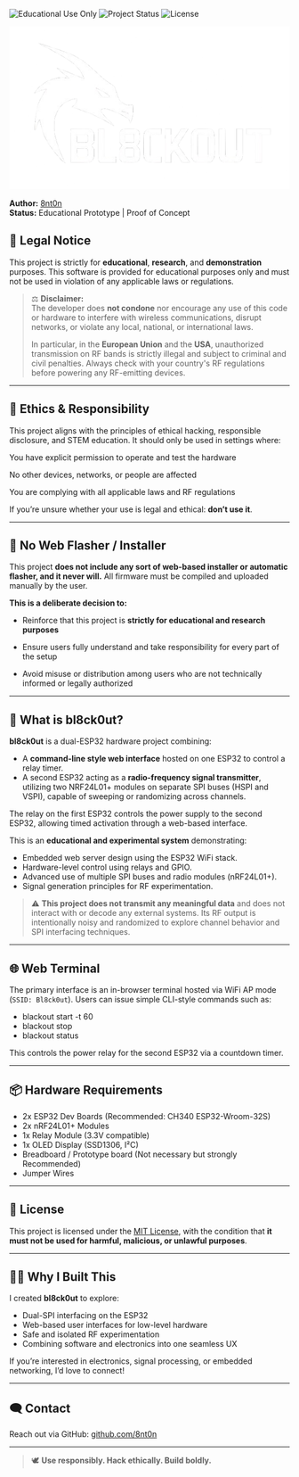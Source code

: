 ![Educational Use Only](https://img.shields.io/badge/use-research%20only-blueviolet?style=flat-square)
![Project Status](https://img.shields.io/badge/status-educational-important)
![License](https://img.shields.io/github/license/8nt0n/bl8ck0ut)

![Logo](logo.png)

**Author:** [8nt0n](https://github.com/8nt0n)  
**Status:** Educational Prototype | Proof of Concept  

## 🚨 Legal Notice

This project is strictly for **educational**, **research**, and **demonstration** purposes.
This software is provided for educational purposes only and must not be used in violation of any applicable laws or regulations.

> ⚖️ **Disclaimer:**  
> The developer does **not condone** nor encourage any use of this code or hardware to interfere with wireless communications, disrupt networks, or violate any local, national, or international laws.  
>
> In particular, in the **European Union** and the **USA**, unauthorized transmission on RF bands is strictly illegal and subject to criminal and civil penalties. Always check with your country's RF regulations before powering any RF-emitting devices.

---

## 🧭 Ethics & Responsibility
This project aligns with the principles of ethical hacking, responsible disclosure, and STEM education. It should only be used in settings where:

You have explicit permission to operate and test the hardware

No other devices, networks, or people are affected

You are complying with all applicable laws and RF regulations

If you’re unsure whether your use is legal and ethical: **don’t use it**.

---

## 🚫 No Web Flasher / Installer
This project **does not include any sort of web-based installer or automatic flasher, and it never will.**
All firmware must be compiled and uploaded manually by the user.

**This is a deliberate decision to:**

- Reinforce that this project is **strictly for educational and research purposes**

- Ensure users fully understand and take responsibility for every part of the setup

- Avoid misuse or distribution among users who are not technically informed or legally authorized

---

## 🔧 What is bl8ck0ut?

**bl8ck0ut** is a dual-ESP32 hardware project combining:

- A **command-line style web interface** hosted on one ESP32 to control a relay timer.
- A second ESP32 acting as a **radio-frequency signal transmitter**, utilizing two NRF24L01+ modules on separate SPI buses (HSPI and VSPI), capable of sweeping or randomizing across channels.

The relay on the first ESP32 controls the power supply to the second ESP32, allowing timed activation through a web-based interface.

This is an **educational and experimental system** demonstrating:

- Embedded web server design using the ESP32 WiFi stack.
- Hardware-level control using relays and GPIO.
- Advanced use of multiple SPI buses and radio modules (nRF24L01+).
- Signal generation principles for RF experimentation.

> ⚠️ **This project does not transmit any meaningful data** and does not interact with or decode any external systems. Its RF output is intentionally noisy and randomized to explore channel behavior and SPI interfacing techniques.

---

## 🌐 Web Terminal

The primary interface is an in-browser terminal hosted via WiFi AP mode (`SSID: Bl8ck0ut`). Users can issue simple CLI-style commands such as:

- blackout start -t 60
- blackout stop
- blackout status


This controls the power relay for the second ESP32 via a countdown timer.

---

## 📦 Hardware Requirements

- 2x ESP32 Dev Boards (Recommended: CH340 ESP32-Wroom-32S)
- 2x nRF24L01+ Modules
- 1x Relay Module (3.3V compatible)
- 1x OLED Display (SSD1306, I²C)
- Breadboard / Prototype board (Not necessary but strongly Recommended)
- Jumper Wires

---

## 📜 License

This project is licensed under the [MIT License](LICENSE), with the condition that **it must not be used for harmful, malicious, or unlawful purposes**.

---

## 👨‍💻 Why I Built This

I created **bl8ck0ut** to explore:

- Dual-SPI interfacing on the ESP32
- Web-based user interfaces for low-level hardware
- Safe and isolated RF experimentation
- Combining software and electronics into one seamless UX

If you’re interested in electronics, signal processing, or embedded networking, I’d love to connect!

---


## 🗨️ Contact

Reach out via GitHub: [github.com/8nt0n](https://github.com/8nt0n)

---

> 🕊️ **Use responsibly. Hack ethically. Build boldly.**
